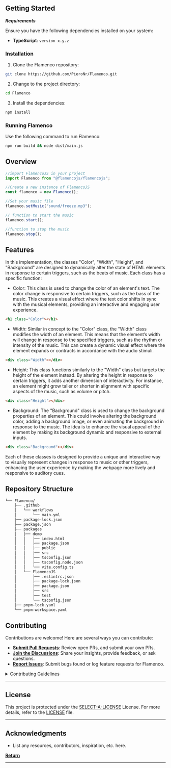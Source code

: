## Getting Started

**_Requirements_**

Ensure you have the following dependencies installed on your system:

- **TypeScript**: `version x.y.z`

### Installation

1. Clone the Flamenco repository:

```sh
git clone https://github.com/PieroNr/Flamenco.git
```

2. Change to the project directory:

```sh
cd Flamenco
```

3. Install the dependencies:

```sh
npm install
```

### Running Flamenco

Use the following command to run Flamenco:

```sh
npm run build && node dist/main.js
```

## Overview

```js
//import FlamencoJS in your project
import Flamenco from "@flamencojs/flamencojs";

//Create a new instance of FlamencoJS
const flamenco = new Flamenco();

//Set your music file
flamenco.setMusic("sound/freeze.mp3");

// function to start the music
flamenco.start();

//function to stop the music
flamenco.stop();
```

## Features

In this implementation, the classes "Color", "Width", "Height", and "Background" are designed to dynamically alter the state of HTML elements in response to certain triggers, such as the beats of music. Each class has a specific function:

- Color: This class is used to change the color of an element's text. The color change is responsive to certain triggers, such as the bass of the music. This creates a visual effect where the text color shifts in sync with the musical elements, providing an interactive and engaging user experience.

```html
<h1 class="Color"></h1>
```

- Width: Similar in concept to the "Color" class, the "Width" class modifies the width of an element. This means that the element’s width will change in response to the specified triggers, such as the rhythm or intensity of the music. This can create a dynamic visual effect where the element expands or contracts in accordance with the audio stimuli.

```html
<div class="Width"></div>
```

- Height: This class functions similarly to the "Width" class but targets the height of the element instead. By altering the height in response to certain triggers, it adds another dimension of interactivity. For instance, an element might grow taller or shorter in alignment with specific aspects of the music, such as volume or pitch.

```html
<div class="Height"></div>
```

- Background: The "Background" class is used to change the background properties of an element. This could involve altering the background color, adding a background image, or even animating the background in response to the music. The idea is to enhance the visual appeal of the element by making its background dynamic and responsive to external inputs.

```html
<div class="Background"></div>
```

Each of these classes is designed to provide a unique and interactive way to visually represent changes in response to music or other triggers, enhancing the user experience by making the webpage more lively and responsive to auditory cues.

## Repository Structure

```sh
└── Flamenco/
    ├── .github
    │   └── workflows
    │       └── main.yml
    ├── package-lock.json
    ├── package.json
    ├── packages
    │   ├── demo
    │   │   ├── index.html
    │   │   ├── package.json
    │   │   ├── public
    │   │   ├── src
    │   │   ├── tsconfig.json
    │   │   ├── tsconfig.node.json
    │   │   └── vite.config.ts
    │   └── FlamencoJS
    │       ├── .eslintrc.json
    │       ├── package-lock.json
    │       ├── package.json
    │       ├── src
    │       ├── test
    │       └── tsconfig.json
    ├── pnpm-lock.yaml
    └── pnpm-workspace.yaml
```

## Contributing

Contributions are welcome! Here are several ways you can contribute:

- **[Submit Pull Requests](https://github/PieroNr/Flamenco.git/blob/main/CONTRIBUTING.md)**: Review open PRs, and submit your own PRs.
- **[Join the Discussions](https://github/PieroNr/Flamenco.git/discussions)**: Share your insights, provide feedback, or ask questions.
- **[Report Issues](https://github/PieroNr/Flamenco.git/issues)**: Submit bugs found or log feature requests for Flamenco.

<details closed>
    <summary>Contributing Guidelines</summary>

1. **Fork the Repository**: Start by forking the project repository to your GitHub account.
2. **Clone Locally**: Clone the forked repository to your local machine using a Git client.
   ```sh
   git clone https://github.com/PieroNr/Flamenco.git
   ```
3. **Create a New Branch**: Always work on a new branch, giving it a descriptive name.
   ```sh
   git checkout -b new-feature-x
   ```
4. **Make Your Changes**: Develop and test your changes locally.
5. **Commit Your Changes**: Commit with a clear message describing your updates.
   ```sh
   git commit -m 'Implemented new feature x.'
   ```
6. **Push to GitHub**: Push the changes to your forked repository.
   ```sh
   git push origin new-feature-x
   ```
7. **Submit a Pull Request**: Create a PR against the original project repository. Clearly describe the changes and their motivations.

Once your PR is reviewed and approved, it will be merged into the main branch.

</details>

---

## License

This project is protected under the [SELECT-A-LICENSE](https://choosealicense.com/licenses) License. For more details, refer to the [LICENSE](https://choosealicense.com/licenses/) file.

---

## Acknowledgments

- List any resources, contributors, inspiration, etc. here.

[**Return**](#-quick-links)

---
